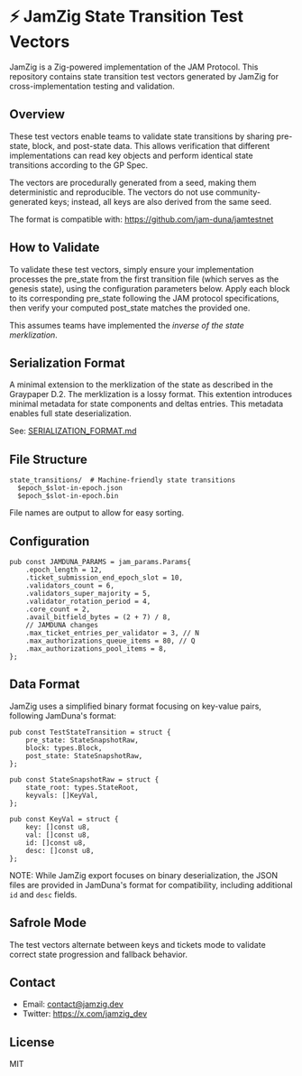 # ⚡ JamZig State Transition Test Vectors

JamZig is a Zig-powered implementation of the JAM Protocol. This repository contains state transition test vectors generated by JamZig for cross-implementation testing and validation.

## Overview

These test vectors enable teams to validate state transitions by sharing pre-state, block, and post-state data. This allows verification that different implementations can read key objects and perform identical state transitions according to the GP Spec.

The vectors are procedurally generated from a seed, making them deterministic and reproducible. The vectors do not use community-generated keys; instead, all keys are also derived from the same seed.

The format is compatible with: https://github.com/jam-duna/jamtestnet

## How to Validate

To validate these test vectors, simply ensure your implementation processes the pre_state from the first transition file (which serves as the genesis state), using the configuration parameters below. Apply each block to its corresponding pre_state following the JAM protocol specifications, then verify your computed post_state matches the provided one.

This assumes teams have implemented the *inverse of the state merklization*.

## Serialization Format

A minimal extension to the merklization of the state as described in the Graypaper D.2. The merklization is a lossy format. This extention introduces minimal metadata for state components and deltas entries. This metadata enables full state deserialization.

See: [SERIALIZATION_FORMAT.md](SERIALIZATION_FORMAT.md)


## File Structure

```
state_transitions/  # Machine-friendly state transitions
  $epoch_$slot-in-epoch.json
  $epoch_$slot-in-epoch.bin
```

File names are output to allow for easy sorting.

## Configuration

```zig
pub const JAMDUNA_PARAMS = jam_params.Params{
    .epoch_length = 12,
    .ticket_submission_end_epoch_slot = 10,
    .validators_count = 6,
    .validators_super_majority = 5,
    .validator_rotation_period = 4,
    .core_count = 2,
    .avail_bitfield_bytes = (2 + 7) / 8,
    // JAMDUNA changes
    .max_ticket_entries_per_validator = 3, // N
    .max_authorizations_queue_items = 80, // Q
    .max_authorizations_pool_items = 8,
};
```

## Data Format

JamZig uses a simplified binary format focusing on key-value pairs, following JamDuna's format:

```zig
pub const TestStateTransition = struct {
    pre_state: StateSnapshotRaw,
    block: types.Block,
    post_state: StateSnapshotRaw,
};

pub const StateSnapshotRaw = struct {
    state_root: types.StateRoot,
    keyvals: []KeyVal,
};

pub const KeyVal = struct {
    key: []const u8,
    val: []const u8,
    id: []const u8,
    desc: []const u8,
};
```

NOTE: While JamZig export focuses on binary deserialization, the JSON files are provided in JamDuna's format for compatibility, including additional `id` and `desc` fields.

## Safrole Mode

The test vectors alternate between keys and tickets mode to validate correct state progression and fallback behavior.

## Contact

- Email: contact@jamzig.dev 
- Twitter: https://x.com/jamzig_dev

## License

MIT
